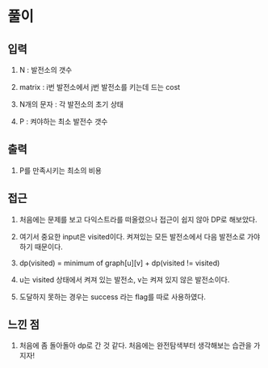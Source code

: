 # 풀이

## 입력

1. N : 발전소의 갯수

2. matrix : i번 발전소에서 j번 발전소를 키는데 드는 cost
3. N개의 문자 : 각 발전소의 초기 상태
4. P : 켜야하는 최소 발전수 갯수

## 출력

1. P를 만족시키는 최소의 비용

## 접근

1. 처음에는 문제를 보고 다익스트라를 떠올렸으나 접근이 쉽지 않아 DP로 해보았다.

2. 여기서 중요한 input은 visited이다. 켜져있는 모든 발전소에서 다음 발전소로 가야하기 때문이다. 
3. dp(visited) = minimum of graph[u][v] + dp(visited != visited) 
4. u는 visited 상태에서 켜져 있는 발전소, v는 켜져 있지 않은 발전소이다.
5. 도달하지 못하는 경우는 success 라는 flag를 따로 사용하였다.

## 느낀 점

1. 처음에 좀 돌아돌아 dp로 간 것 같다. 처음에는 완전탐색부터 생각해보는 습관을 가지자!